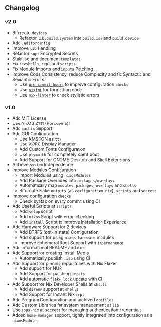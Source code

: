 ## Changelog
### v2.0
+ Bifurcate `devices`
  * Refactor `lib.build.system` into `build.iso` and `build.device`
+ Add `.editorconfig`
+ Improve `lib` Handling
+ Refactor `sops` Encrypted Secrets
+ Stabilise and document `templates`
+ Fix `devshells`, `repl` and `scripts`
+ Fix Module Imports and `inputs` Patching
+ Improve Code Consistency, reduce Complexity and fix Syntactic and Semantic Errors
  * Use [`pre-commit-hooks`](https://github.com/cachix/pre-commit-hooks.nix) to improve configuration `checks`
  * Use [`nixfmt`](https://github.com/serokell/nixfmt) for formatting code
  * Use [`nix-linter`](https://github.com/Synthetica9/nix-linter) to check stylistic errors

### v1.0
+ Add MIT License
+ Use NixOS 21.11 (Porcupine)!
+ Add `cachix` Support
+ Add GUI Configuration
  * Use KMSCON as `tty`
  * Use XORG Display Manager
  * Add Custom Fonts Configuration
  * Use `plymouth` for completely silent boot
  * Add Support for GNOME Desktop and Shell Extensions
+ Achieve `system` Independence
+ Improve Modules Configuration
  * Import Modules using `nixosModules`
  * Add Package Overrides into `packages/overlays`
  * Automatically map `modules`, `packages`, `overlays` and `shells`
  * Bifurcate Flake `outputs` (as `configuration.nix`), `scripts` and `secrets`
+ Improve configuration `checks`
  * Check syntax on every commit using CI
+ Add Useful Scripts at `scripts`
  * Add `setup` script
  * Add `nixos` Script with error-checking
  * Add `install` Script to improve Installation Experience
+ Add Hardware Support for 2 devices
  * Add BTRFS (opt-in state) Configuration
  * Add support for using `nixos-hardware` modules
  * Improve Ephemeral Root Support with `impermanence`
+ Add informational README and `docs`
+ Add Support for creating Install Media
  * Automatically publish `.iso` using CI
+ Add Support for pinning repositories with Nix Flakes
  * Add support for NUR
  * Add Support for patching `inputs`
  * Add automatic `flake.lock` update with CI
+ Add Support for Nix Developer Shells at `shells`
  * Add `direnv` support at `shells`
  * Add Support for Instant Nix `repl`
+ Add Program Configuration and archived `dotfiles`
+ Add Custom Libraries for system management at `lib`
+ Use `sops-nix` at `secrets` for managing authentication credentials
+ Added `home-manager` support, tightly integrated into configuration as a `nixosModule`